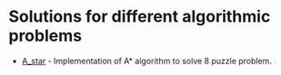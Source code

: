 # Solutions for different algorithmic problems

- [A_star](https://github.com/alexwerben/Algorithmic-Problems/tree/main/A_star) - Implementation of A* algorithm to solve 8 puzzle problem.
